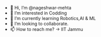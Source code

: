 - 👋 Hi, I’m @nageshwar-mehta
- 👀 I’m interested in Codding
- 🌱 I’m currently learning Robotics,AI & ML
- 💞️ I’m looking to collaborate.
- 📫 How to reach me? -> IIT Jammu

<!---
nageshwar-mehta/nageshwar-mehta is a ✨ special ✨ repository because its `README.md` (this file) appears on your GitHub profile.
You can click the Preview link to take a look at your changes.
--->
